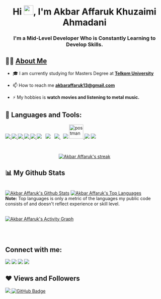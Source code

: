 <h1 align="center">Hi <img src="https://raw.githubusercontent.com/MartinHeinz/MartinHeinz/master/wave.gif" width="30px">, I'm Akbar Affaruk Khuzaimi Ahmadani</h1>
<h3 align="center">I'm a Mid-Level Developer Who is Constantly Learning to Develop Skills.</h3>

## 🙋‍♂️ **[About Me](https://www.akbaraffaruk.github.io/)**

- 🎓 I am currently studying for Masters Degree at **[Telkom University](https://telkomuniversity.ac.id/)**

- 📫 How to reach me **akbaraffaruk13@gmail.com**

- ⚡ My hobbies is **watch movies and listening to metal music.**

## 🚀 Languages and Tools:

<p align="left">
    <a href="https://www.w3.org/html/" target="_blank"> <img src="https://img.icons8.com/color/48/000000/html-5.png"/> </a> 
    <a href="https://www.w3schools.com/css/" target="_blank"> <img src="https://img.icons8.com/color/48/000000/css3.png"/> </a> 
    <a href="https://developer.mozilla.org/en-US/docs/Web/JavaScript" target="_blank"> <img src="https://img.icons8.com/color/48/000000/javascript.png"/> </a> 
    <a href="https://getbootstrap.com" target="_blank"> <img src="https://img.icons8.com/color/48/000000/bootstrap.png"/> </a>
    <a href="https://tailwindcss.com" target="_blank"> <img src="https://img.icons8.com/color/48/000000/tailwindcss.png"/> </a>
    <a style="padding-right:8px;" href="https://php.net" target="_blank"> <img src="https://img.icons8.com/offices/52/000000/php-logo.png"/></a>
    <a style="padding-right:8px;" href="https://laravel.com"><img src="https://img.icons8.com/fluency/48/000000/laravel.png"/></a>
    <a style="padding-right:8px;" href="https://www.mysql.com/" target="_blank"> <img src="https://img.icons8.com/fluent/50/000000/mysql-logo.png"/> </a>
    <a href="https://www.postgresql.org/"><img src="https://img.icons8.com/color/48/000000/postgreesql.png"/></a>
    <a href="https://postman.com" target="_blank"> <img src="https://www.vectorlogo.zone/logos/getpostman/getpostman-icon.svg" alt="postman" width="45" height="45"/> </a>   
    <a href="https://git-scm.com/" target="_blank"> <img src="https://img.icons8.com/color/48/000000/git.png"/></a>
    <a href="https://digitalocean.com" target="_blank"><img src="https://img.icons8.com/ios-filled/50/000000/digitalocean.png"/></a>
</p>

<!-- [![React Badge](https://img.shields.io/badge/-React-61DBFB?style=for-the-badge&labelColor=black&logo=react&logoColor=61DBFB)](#)  [![Javascript Badge](https://img.shields.io/badge/-Javascript-F0DB4F?style=for-the-badge&labelColor=black&logo=javascript&logoColor=F0DB4F)](#) [![Typescript Badge](https://img.shields.io/badge/-Typescript-007acc?style=for-the-badge&labelColor=black&logo=typescript&logoColor=007acc)](#) [![Nodejs Badge](https://img.shields.io/badge/-Nodejs-3C873A?style=for-the-badge&labelColor=black&logo=node.js&logoColor=3C873A)](#) [![GraphQL Badge](https://img.shields.io/badge/-GraphQl-e535ab?style=for-the-badge&labelColor=black&logo=node.js&logoColor=e535ab)](#) -->
<br/>

<p align="center">
    <a href="https://github.com/akbaraffaruk/github-readme-streak-stats">
        <img title="🔥 Get streak stats for your profile at git.io/streak-stats" alt="Akbar Affaruk's streak" src="https://github-readme-streak-stats.herokuapp.com/?user=akbaraffaruk&theme=black-ice&hide_border=true&stroke=0000&background=060A0CD0"/>
    </a>
</p>

## 📊 My Github Stats

  <br/>
    <a href="https://github.com/akbaraffaruk/github-readme-stats"><img alt="Akbar Affaruk's Github Stats" src="https://github-readme-stats.vercel.app/api?username=akbaraffaruk&show_icons=true&count_private=true&theme=react&hide_border=true&bg_color=0D1117" /></a>
  <a href="https://github.com/akbaraffaruk/github-readme-stats"><img alt="Akbar Affaruk's Top Languages" src="https://github-readme-stats.vercel.app/api/top-langs/?username=akbaraffaruk&langs_count=8&count_private=true&layout=compact&theme=react&hide_border=true&bg_color=0D1117" /></a>
  <br/>
  <b>Note:</b> Top languages is only a metric of the languages my public code consists of and doesn't reflect experience or skill level.


<br/>
<br/>

<a href="https://github.com/akbaraffaruk/github-readme-activity-graph"><img alt="Akbar Affaruk's Activity Graph" src="https://activity-graph.herokuapp.com/graph?username=akbaraffaruk&bg_color=0D1117&color=5BCDEC&line=5BCDEC&point=FFFFFF&hide_border=true" /></a>

<br/>
<br/>

## Connect with me:

<p align="left">

<a href = "https://www.linkedin.com/in/akbar-affaruk-khuzaimi-ahmadani-410812206/"><img src="https://img.icons8.com/fluent/48/000000/linkedin.png"/></a>
<a href = "https://www.instagram.com/afkaa_/"><img src="https://img.icons8.com/fluent/48/000000/instagram-new.png"/></a>
<a href="https://www.facebook.com/afka.best/"><img src="https://img.icons8.com/color/48/000000/facebook-new.png"/></a>
<a href="mailto:akbaraffaruk13@gmail.com"><img src="https://img.icons8.com/fluency/48/000000/gmail-new.png"/></a>

</p>

## ❤ Views and Followers

<a href="https://github.com/Meghna-DAS/github-profile-views-counter">
    <img src="https://komarev.com/ghpvc/?username=akbaraffaruk">
</a>
<a href="https://github.com/akbaraffaruk?tab=followers"><img src="https://img.shields.io/github/followers/akbaraffaruk?label=Followers&style=social" alt="GitHub Badge"></a>
